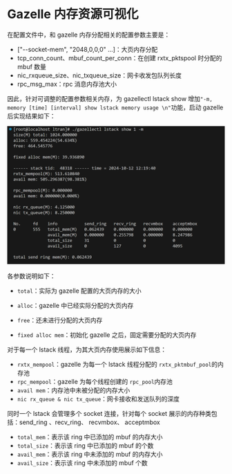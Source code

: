 # Gazelle 内存资源可视化

在配置文件中，和 gazelle 内存分配相关的配置参数主要是：

- ["--socket-mem", "2048,0,0,0" ...]：大页内存分配
- tcp_conn_count、mbuf_count_per_conn：在创建 rxtx_pktspool 时分配的 mbuf 数量
- nic_rxqueue_size、nic_txqueue_size：网卡收发包队列长度
- rpc_msg_max：rpc 消息内存池大小

因此，针对可调整的配置参数相关内存，为 gazellectl lstack show 增加`"-m, memory [time] [interval] show lstack memory usage \n"`功能，启动 gazelle 后实现结果如下：

<img src="images/内存可视化例图.png">

各参数说明如下：

- `total`：实际为 gazelle 配置的大页内存的大小
- `alloc`：gazelle 中已经实际分配的大页内存
- `free`：还未进行分配的大页内存

- `fixed alloc mem`：初始化 gazelle 之后，固定需要分配的大页内存

对于每一个 lstack 线程，为其大页内存使用展示如下信息：

- `rxtx_mempool`：gazelle 为每一个 lstack 线程分配的 `rxtx_pktmbuf_pool`的内存池
- `rpc_mempool`：gazelle 为每个线程创建的 `rpc_pool`内存池
- `avail mem`：内存池中未被分配的内存大小
- `nic rx_queue & nic tx_queue`：网卡接收和发送队列的深度

同时一个 lstack 会管理多个 socket 连接，针对每个 socket 展示的内存种类包括：send_ring 、recv_ring、 recvmbox、 acceptmbox 

- `total_mem`：表示该 ring 中已添加的 mbuf 的内存大小
- `total_size`：表示该 ring 中已添加的 mbuf 的个数
- `avail_mem`：表示该 ring 中未添加的 mbuf 的内存大小
- `avail_size`：表示该 ring 中未添加的 mbuf 个数
